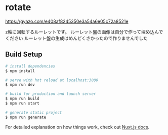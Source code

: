 # rotate

https://gyazo.com/e408af8245350e3a54a6e05c72a8521e

z軸に回転するルーレットです。
ルーレット盤の画像は自分で作って埋め込んでください
ルーレット盤の生成はめんどくさかったので作りませんでした

## Build Setup

```bash
# install dependencies
$ npm install

# serve with hot reload at localhost:3000
$ npm run dev

# build for production and launch server
$ npm run build
$ npm run start

# generate static project
$ npm run generate
```

For detailed explanation on how things work, check out [Nuxt.js docs](https://nuxtjs.org).
